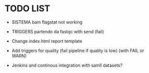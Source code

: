 # TODO LIST

- SISTEMA bam flagstat not working
- TRIGGERS partendo da fastqc with send (fail)


- Change index.html report template
- Add triggers for quality (fail pipeline if quality is low) (with FAIL or WARN)
- Jenkins and continous integration with samll datasets?

